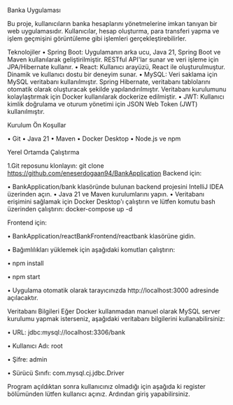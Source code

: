 Banka Uygulaması


Bu proje, kullanıcıların banka hesaplarını yönetmelerine imkan tanıyan bir web uygulamasıdır. Kullanıcılar, hesap oluşturma, para transferi yapma ve işlem geçmişini görüntüleme gibi işlemleri gerçekleştirebilirler.


Teknolojiler
•	Spring Boot: Uygulamanın arka ucu, Java 21, Spring Boot ve Maven kullanılarak geliştirilmiştir. RESTful API'lar sunar ve veri işleme için JPA/Hibernate kullanır.
•	React: Kullanıcı arayüzü, React ile oluşturulmuştur. Dinamik ve kullanıcı dostu bir deneyim sunar.
•	MySQL: Veri saklama için MySQL veritabanı kullanılmıştır. Spring Hibernate, veritabanı tablolarını otomatik olarak oluşturacak şekilde yapılandırılmıştır. Veritabanı kurulumunu kolaylaştırmak için Docker kullanılarak dockerize edilmiştir.
•	JWT: Kullanıcı kimlik doğrulama ve oturum yönetimi için JSON Web Token (JWT) kullanılmıştır.

Kurulum
Ön Koşullar


•	Git
•	Java 21
•	Maven
•	Docker Desktop
•	Node.js ve npm

Yerel Ortamda Çalıştırma


1.Git reposunu klonlayın:
git clone https://github.com/eneserdogaan94/BankApplication
Backend için:

•	BankApplication/bank klasöründe bulunan backend projesini IntelliJ IDEA üzerinden açın.
•	Java 21 ve Maven kurulumlarını yapın.
•	Veritabanı erişimini sağlamak için Docker Desktop'ı çalıştırın ve lütfen komutu bash üzerinden çalıştırın: docker-compose up -d


Frontend için:

•	BankApplication/reactBankFrontend/reactbank klasörüne gidin.

•	Bağımlılıkları yüklemek için aşağıdaki komutları çalıştırın:

•	npm install

• npm start



•	Uygulama otomatik olarak tarayıcınızda http://localhost:3000 adresinde açılacaktır.


Veritabanı Bilgileri
Eğer Docker kullanmadan manuel olarak MySQL server kurulumu yapmak isterseniz, aşağıdaki veritabanı bilgilerini kullanabilirsiniz:

•	URL: jdbc:mysql://localhost:3306/bank

•	Kullanıcı Adı: root

•	Şifre: admin

•	Sürücü Sınıfı: com.mysql.cj.jdbc.Driver



Program açıldıktan sonra kullanıcınız olmadığı için aşağıda ki register bölümünden lütfen kullanıcı açınız. Ardından giriş yapabilirsiniz.


